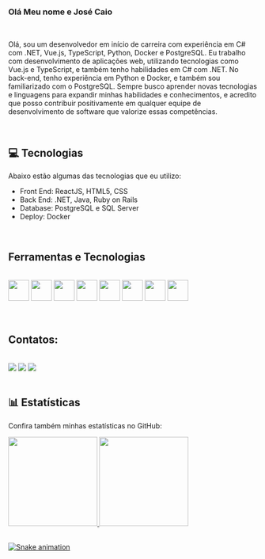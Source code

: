 ### Olá Meu nome e José Caio

</br>

Olá, sou um desenvolvedor em início de carreira com experiência em C# com .NET, Vue.js, TypeScript, Python, Docker e PostgreSQL. Eu trabalho com desenvolvimento de aplicações web, utilizando tecnologias como Vue.js e TypeScript, e também tenho habilidades em C# com .NET. No back-end, tenho experiência em Python e Docker, e também sou familiarizado com o PostgreSQL. Sempre busco aprender novas tecnologias e linguagens para expandir minhas habilidades e conhecimentos, e acredito que posso contribuir positivamente em qualquer equipe de desenvolvimento de software que valorize essas competências.

</br>

## :computer: Tecnologias
Abaixo estão algumas das tecnologias que eu utilizo:

- Front End: ReactJS, HTML5, CSS
- Back End: .NET, Java, Ruby on Rails
- Database: PostgreSQL e SQL Server
- Deploy: Docker

</br>

## Ferramentas e Tecnologias

</br>

<div>

<img src="https://cdn.jsdelivr.net/gh/devicons/devicon/icons/linux/linux-original.svg" height="42" width="42"/>   
<img src="https://cdn.jsdelivr.net/gh/devicons/devicon/icons/ruby/ruby-original-wordmark.svg" height="42" width="42"/>
<img src="https://cdn.jsdelivr.net/gh/devicons/devicon/icons/dotnetcore/dotnetcore-original.svg" height="42" width="42"/>
<img src="https://cdn.jsdelivr.net/gh/devicons/devicon/icons/docker/docker-original.svg" height="42" width="42"/>
<img src="https://cdn.jsdelivr.net/gh/devicons/devicon/icons/python/python-original.svg" height="42" width="42"/>
<img src="https://cdn.jsdelivr.net/gh/devicons/devicon/icons/django/django-plain.svg" height="42" width="42"/>
<img src="https://cdn.jsdelivr.net/gh/devicons/devicon/icons/postgresql/postgresql-original.svg" height="42" width="42"/>
<img src="https://cdn.jsdelivr.net/gh/devicons/devicon/icons/html5/html5-original.svg" height="42" width="42"/>
</div>

</br>


</br>

## Contatos:

</br>

<div>
<a href="https://instagram.com/jose.caio.44/" target="_blank"><img src="https://img.shields.io/badge/-Instagram-%23E4405F?style=for-the-badge&logo=instagram&logoColor=white" target="_blank"></a>
<a href = "mailto:josecaiogodoi@hotmail.com"><img src="https://img.shields.io/badge/Gmail-D14836?style=for-the-badge&logo=gmail&logoColor=white" target="_blank"></a>
<a href="https://www.linkedin.com/in/josé-caio-cunha-835066187/" target="_blank"><img src="https://img.shields.io/badge/-LinkedIn-%230077B5?style=for-the-badge&logo=linkedin&logoColor=white" target="_blank"></a>   
</div>

</br>

## :bar_chart: Estatísticas
Confira também minhas estatísticas no GitHub:

<div>
<a href="https://github.com/JoseCaio44">
<img height="180em" src="https://github-readme-stats.vercel.app/api/top-langs/?username=JoseCaio44&layout=compact&langs_count=7&theme=dracula"/>
<img height="180em" src="https://github-readme-stats.vercel.app/api?username=JoseCaio44&show_icons=true&theme=dracula&include_all_commits=true&count_private=true"/>
</div>

</br>

![Snake animation](https://github.com/JoseCaio44/JoseCaio44/blob/output/github-contribution-grid-snake.svg)
          
